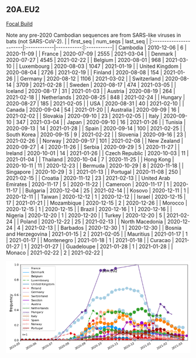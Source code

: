 

## 20A.EU2
[Focal Build](https://nextstrain.org/groups/neherlab/ncov/20A.EU2?f_region=Europe)

Note any pre-2020 Cambodian sequences are from SARS-like viruses in bats (not SARS-CoV-2).
|                        | first_seq   |   num_seqs | last_seq   |
|:-----------------------|:------------|-----------:|:-----------|
| Cambodia               | 2010-12-06  |          6 | 2020-11-09 |
| France                 | 2020-07-09  |       2555 | 2021-03-04 |
| Denmark                | 2020-07-27  |       4545 | 2021-02-22 |
| Belgium                | 2020-08-01  |        968 | 2021-03-10 |
| Luxembourg             | 2020-08-03  |       1047 | 2021-01-19 |
| United Kingdom         | 2020-08-04  |       2726 | 2021-02-19 |
| Finland                | 2020-08-08  |        154 | 2021-01-26 |
| Germany                | 2020-08-12  |       1106 | 2021-03-02 |
| Switzerland            | 2020-08-14  |       3709 | 2021-02-28 |
| Sweden                 | 2020-08-17  |        474 | 2021-03-05 |
| Iceland                | 2020-08-17  |         31 | 2021-01-03 |
| Austria                | 2020-08-19  |        264 | 2021-02-18 |
| Netherlands            | 2020-08-25  |        848 | 2021-02-24 |
| Hungary                | 2020-08-27  |        185 | 2021-02-05 |
| USA                    | 2020-08-31  |         40 | 2021-02-10 |
| Canada                 | 2020-09-04  |         54 | 2021-01-20 |
| Australia              | 2020-09-09  |         16 | 2021-02-02 |
| Slovakia               | 2020-09-10  |         23 | 2021-02-05 |
| Italy                  | 2020-09-10  |        347 | 2021-03-04 |
| Japan                  | 2020-09-10  |         16 | 2021-01-26 |
| Tunisia                | 2020-09-13  |         14 | 2021-01-28 |
| Spain                  | 2020-09-14  |        100 | 2021-02-25 |
| South Korea            | 2020-09-15  |          9 | 2021-02-22 |
| Slovenia               | 2020-09-16  |         23 | 2021-02-26 |
| Norway                 | 2020-09-17  |        101 | 2021-02-08 |
| New Zealand            | 2020-09-27  |          4 | 2020-11-26 |
| Serbia                 | 2020-09-29  |          5 | 2020-11-27 |
| Ireland                | 2020-10-01  |         14 | 2021-01-26 |
| Czech Republic         | 2020-10-03  |         11 | 2021-01-04 |
| Thailand               | 2020-10-04  |          7 | 2020-11-25 |
| Hong Kong              | 2020-10-11  |         11 | 2020-12-23 |
| Bermuda                | 2020-10-29  |          8 | 2020-11-18 |
| Singapore              | 2020-10-29  |          3 | 2021-01-13 |
| Portugal               | 2020-11-08  |        250 | 2021-02-15 |
| Croatia                | 2020-11-12  |         23 | 2021-02-13 |
| United Arab Emirates   | 2020-11-17  |          5 | 2020-11-22 |
| Cameroon               | 2020-11-17  |          1 | 2020-11-17 |
| Bulgaria               | 2020-12-04  |         25 | 2021-02-14 |
| Kosovo                 | 2020-12-11  |          1 | 2020-12-11 |
| Taiwan                 | 2020-12-12  |          1 | 2020-12-12 |
| Israel                 | 2020-12-15  |         17 | 2021-01-21 |
| Mozambique             | 2020-12-15  |          2 | 2020-12-26 |
| Morocco                | 2020-12-15  |          1 | 2020-12-15 |
| Brazil                 | 2020-12-16  |          1 | 2020-12-16 |
| Nigeria                | 2020-12-20  |          1 | 2020-12-20 |
| Turkey                 | 2020-12-20  |          5 | 2021-02-24 |
| Poland                 | 2020-12-22  |         25 | 2021-02-13 |
| North Macedonia        | 2020-12-24  |          4 | 2021-02-13 |
| Barbados               | 2020-12-30  |          1 | 2020-12-30 |
| Bosnia and Herzegovina | 2021-01-15  |          2 | 2021-02-05 |
| Mauritius              | 2021-01-17  |          1 | 2021-01-17 |
| Montenegro             | 2021-01-18  |          1 | 2021-01-18 |
| Curacao                | 2021-01-27  |          1 | 2021-01-27 |
| Guadeloupe             | 2021-01-28  |          1 | 2021-01-28 |
| Monaco                 | 2021-02-22  |          2 | 2021-02-22 |

![Overall trends 20A.EU2](/overall_trends_figures/overall_trends_20A.EU2.png)